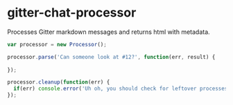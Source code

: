 gitter-chat-processor
=====================

Processes Gitter markdown messages and returns html with metadata.

```javascript
var processor = new Processor();

processor.parse('Can someone look at #12?', function(err, result) {
  
});

processor.cleanup(function(err) {
  if(err) console.error('Uh oh, you should check for leftover processes', err);
});

```
